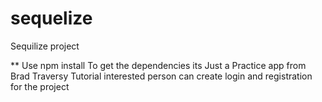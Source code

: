 # sequelize
Sequilize project 

** Use npm install
To get the dependencies
its Just a Practice app from Brad Traversy Tutorial interested person can create login and registration for the project
